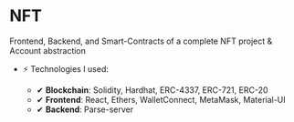 # NFT
Frontend, Backend, and Smart-Contracts of a complete NFT project &amp; Account abstraction

- ⚡  Technologies I used: 

     - ✔  **Blockchain**: Solidity, Hardhat, ERC-4337, ERC-721, ERC-20
     - ✔  **Frontend**: React, Ethers, WalletConnect, MetaMask, Material-UI
     - ✔  **Backend**: Parse-server

